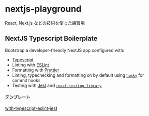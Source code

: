 # nextjs-playground

React, Next.js などの技術を使った練習場

## NextJS Typescript Boilerplate

Bootstrap a developer-friendly NextJS app configured with:

- [Typescript](https://www.typescriptlang.org/)
- Linting with [ESLint](https://eslint.org/)
- Formatting with [Prettier](https://prettier.io/)
- Linting, typechecking and formatting on by default using [`husky`](https://github.com/typicode/husky) for commit hooks
- Testing with [Jest](https://jestjs.io/) and [`react-testing-library`](https://testing-library.com/docs/react-testing-library/intro)

#### テンプレート

[with-typescript-eslint-jest](https://github.com/vercel/next.js/tree/master/examples/with-typescript-eslint-jest)
